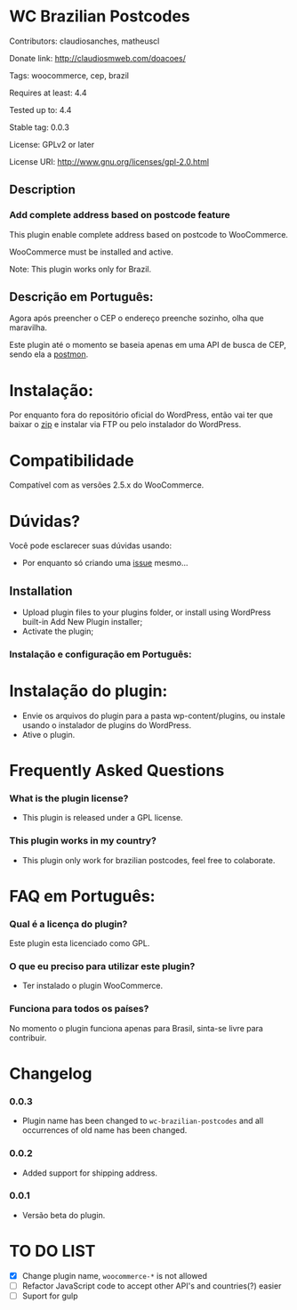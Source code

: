 # WC Brazilian Postcodes #

Contributors: claudiosanches, matheuscl

Donate link: http://claudiosmweb.com/doacoes/

Tags: woocommerce, cep, brazil

Requires at least: 4.4

Tested up to: 4.4

Stable tag: 0.0.3

License: GPLv2 or later

License URI: http://www.gnu.org/licenses/gpl-2.0.html

## Description ##

### Add complete address based on postcode feature ###

This plugin enable complete address based on postcode to WooCommerce.

WooCommerce must be installed and active.

Note: This plugin works only for Brazil.

## Descrição em Português: ##

Agora após preencher o CEP o endereço preenche sozinho, olha que maravilha.

Este plugin até o momento se baseia apenas em uma API de busca de CEP, sendo ela a [postmon](http://postmon.com.br/).

# Instalação: #

Por enquanto fora do repositório oficial do WordPress, então vai ter que baixar o [zip](https://github.com/claudiosmweb/woocommerce-complete-address-by-cep/archive/master.zip) e instalar via FTP ou pelo instalador do WordPress.

# Compatibilidade #

Compatível com as versões 2.5.x do WooCommerce.

# Dúvidas? #

Você pode esclarecer suas dúvidas usando:

* Por enquanto só criando uma [issue](https://github.com/claudiosmweb/woocommerce-complete-address-by-cep/issues) mesmo...

## Installation ##

* Upload plugin files to your plugins folder, or install using WordPress built-in Add New Plugin installer;
* Activate the plugin;

### Instalação e configuração em Português: ###

# Instalação do plugin: #

* Envie os arquivos do plugin para a pasta wp-content/plugins, ou instale usando o instalador de plugins do WordPress.
* Ative o plugin.

# Frequently Asked Questions #

### What is the plugin license? ###

* This plugin is released under a GPL license.

### This plugin works in my country? ###

* This plugin only work for brazilian postcodes, feel free to colaborate.

# FAQ em Português: #

### Qual é a licença do plugin? ###

Este plugin esta licenciado como GPL.

### O que eu preciso para utilizar este plugin? ###

* Ter instalado o plugin WooCommerce.

### Funciona para todos os países? ###

No momento o plugin funciona apenas para Brasil, sinta-se livre para contribuir.

# Changelog #

### 0.0.3 ###

* Plugin name has been changed to `wc-brazilian-postcodes` and all occurrences of old name has been changed.

### 0.0.2 ###

* Added support for shipping address.

### 0.0.1 ###

* Versão beta do plugin.

# TO DO LIST #
- [x] Change plugin name, `woocommerce-*` is not allowed
- [ ] Refactor JavaScript code to accept other API's and countries(?) easier
- [ ] Suport for gulp
